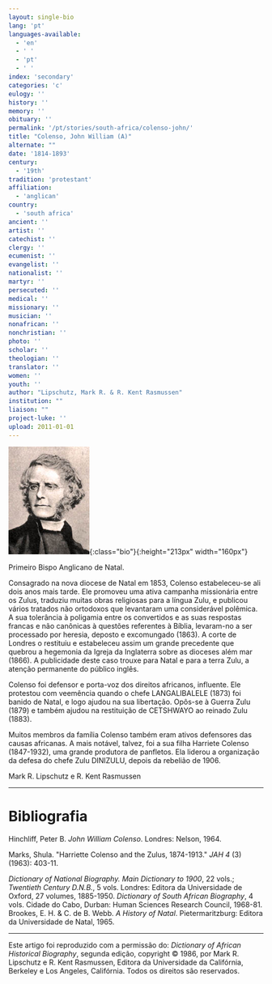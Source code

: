 ```yaml
---
layout: single-bio
lang: 'pt'
languages-available:
  - 'en'
  - ' '
  - 'pt'
  - ' '
index: 'secondary'
categories: 'c'
eulogy: ''
history: ''
memory: ''
obituary: ''
permalink: '/pt/stories/south-africa/colenso-john/'
title: "Colenso, John William (A)"
alternate: ""
date: '1814-1893'
century:
  - '19th'
tradition: 'protestant'
affiliation:
  - 'anglican'
country:
  - 'south africa'
ancient: ''
artist: ''
catechist: ''
clergy: ''
ecumenist: ''
evangelist: ''
nationalist: ''
martyr: ''
persecuted: ''
medical: ''
missionary: ''
musician: ''
nonafrican: ''
nonchristian: ''
photo: ''
scholar: ''
theologian: ''
translator: ''
women: ''
youth: ''
author: "Lipschutz, Mark R. & R. Kent Rasmussen"
institution: ""
liaison: ""
project-luke: ''
upload: 2011-01-01
---
```


![John William Colenso](/images/bio-pics/southafrica/colenso-john/colenso.jpg){:class="bio"}{:height="213px" width="160px"}

Primeiro Bispo Anglicano de Natal.

Consagrado na nova diocese de Natal em 1853, Colenso estabeleceu-se ali dois anos mais tarde. Ele promoveu uma ativa campanha missionária entre os Zulus, traduziu muitas obras religiosas para a língua Zulu, e publicou vários tratados não ortodoxos que levantaram uma considerável polêmica. A sua tolerância à poligamia entre os convertidos e as suas respostas francas e não canônicas à questões referentes à Bíblia, levaram-no a ser processado por heresia, deposto e excomungado (1863). A corte de Londres o restituiu e estabeleceu assim um grande precedente que quebrou a hegemonia da Igreja da Inglaterra sobre as dioceses além mar (1866). A publicidade deste caso trouxe para Natal e para a terra Zulu, a atenção permanente do público inglês.

Colenso foi defensor e porta-voz dos direitos africanos, influente. Ele protestou com veemência quando o chefe LANGALIBALELE (1873) foi banido de Natal, e logo ajudou na sua libertação. Opôs-se à Guerra Zulu (1879) e também ajudou na restituição de CETSHWAYO ao reinado Zulu (1883).

Muitos membros da família Colenso também eram ativos defensores das causas africanas. A mais notável, talvez, foi a sua filha Harriete Colenso (1847-1932), uma grande produtora de panfletos. Ela liderou a organização da defesa do chefe Zulu DINIZULU, depois da rebelião de 1906.

Mark R. Lipschutz e R. Kent Rasmussen

---

# Bibliografia

Hinchliff, Peter B. *John William Colenso*. Londres: Nelson, 1964.

Marks, Shula. "Harriette Colenso and the Zulus, 1874-1913." *JAH 4* (3) (1963): 403-11.

*Dictionary of National Biography. Main Dictionary to 1900*, 22 vols.; *Twentieth Century D.N.B.*, 5 vols. Londres: Editora da Universidade de Oxford, 27 volumes, 1885-1950.
*Dictionary of South African Biography*, 4 vols. Cidade do Cabo, Durban: Human Sciences Research Council, 1968-81.
Brookes, E. H. & C. de B. Webb. *A History of Natal*. Pietermaritzburg: Editora da Universidade de Natal, 1965.

---

Este artigo foi reproduzido com a permissão do: *Dictionary of African Historical Biography*, segunda edição, copyright © 1986, por Mark R. Lipschutz e R. Kent Rasmussen, Editora da Universidade da Califórnia, Berkeley e Los Angeles, Califórnia. Todos os direitos são reservados.